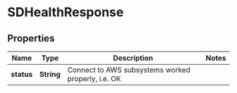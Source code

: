 # SDHealthResponse

## Properties
Name | Type | Description | Notes
------------ | ------------- | ------------- | -------------
**status** | **String** | Connect to AWS subsystems worked properly, i.e. OK | 
